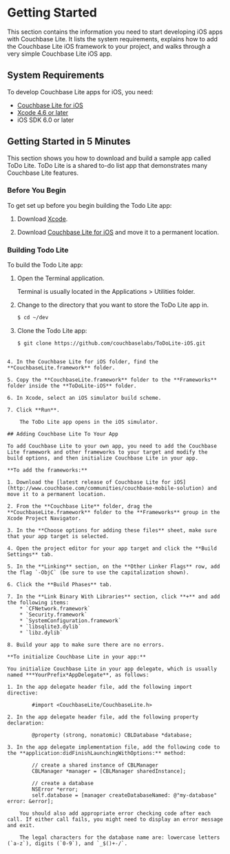 # Getting Started
This section contains the information you need to start developing iOS apps with Couchbase Lite. It lists the system requirements, explains how to add the Couchbase Lite iOS framework to your project, and walks through a very simple Couchbase Lite iOS app.

## System Requirements

To develop Couchbase Lite apps for iOS, you need:

* [Couchbase Lite for iOS](http://www.couchbase.com/communities/couchbase-mobile-solution)
* [Xcode 4.6 or later](https://developer.apple.com/xcode/index.php)
* iOS SDK 6.0 or later

## Getting Started in 5 Minutes

This section shows you how to download and build a sample app called ToDo Lite. ToDo Lite is a shared to-do list app that demonstrates many Couchbase Lite features.

### Before You Begin

To get set up before you begin building the Todo Lite app:

1. Download [Xcode](https://developer.apple.com/xcode/).

2. Download [Couchbase Lite for iOS](http://www.couchbase.com/communities/couchbase-mobile-solution) and move it to a permanent location.


### Building Todo Lite

To build the Todo Lite app:

1. Open the Terminal application.

	Terminal is usually located in the Applications > Utilities folder.

2. Change to the directory that you want to store the ToDo Lite app in.

	```sh
	$ cd ~/dev
	```

3. Clone the Todo Lite app:

	```sh
	$ git clone https://github.com/couchbaselabs/ToDoLite-iOS.git
```

4. In the Couchbase Lite for iOS folder, find the **CouchbaseLite.framework** folder.

5. Copy the **CouchbaseLite.framework** folder to the **Frameworks** folder inside the **ToDoLite-iOS** folder.

6. In Xcode, select an iOS simulator build scheme.

7. Click **Run**.

	The ToDo Lite app opens in the iOS simulator.

## Adding Couchbase Lite To Your App

To add Couchbase Lite to your own app, you need to add the Couchbase Lite framework and other frameworks to your target and modify the build options, and then initialize Couchbase Lite in your app.
 
**To add the frameworks:** 

1. Download the [latest release of Couchbase Lite for iOS](http://www.couchbase.com/communities/couchbase-mobile-solution) and move it to a permanent location.

2. From the **Couchbase Lite** folder, drag the **CouchbaseLite.framework** folder to the **Frameworks** group in the Xcode Project Navigator.

3. In the **Choose options for adding these files** sheet, make sure that your app target is selected.

4. Open the project editor for your app target and click the **Build Settings** tab.

5. In the **Linking** section, on the **Other Linker Flags** row, add the flag `-ObjC` (be sure to use the capitalization shown).

6. Click the **Build Phases** tab.

7. In the **Link Binary With Libraries** section, click **+** and add the following items:
    * `CFNetwork.framework`
    * `Security.framework`
    * `SystemConfiguration.framework`
    * `libsqlite3.dylib`
    * `libz.dylib`

8. Build your app to make sure there are no errors.

**To initialize Couchbase Lite in your app:**

You initialize Couchbase Lite in your app delegate, which is usually named ***YourPrefix*AppDelegate**, as follows:

1. In the app delegate header file, add the following import directive:  

        #import <CouchbaseLite/CouchbaseLite.h>

2. In the app delegate header file, add the following property declaration:  

        @property (strong, nonatomic) CBLDatabase *database;
    
3. In the app delegate implementation file, add the following code to the **application:didFinishLaunchingWithOptions:** method:  

        // create a shared instance of CBLManager
        CBLManager *manager = [CBLManager sharedInstance];
        
        // create a database
        NSError *error;
        self.database = [manager createDatabaseNamed: @"my-database" error: &error];
    
    You should also add appropriate error checking code after each call. If either call fails, you might need to display an error message and exit.
    
    The legal characters for the database name are: lowercase letters (`a-z`), digits (`0-9`), and `_$()+-/`.


